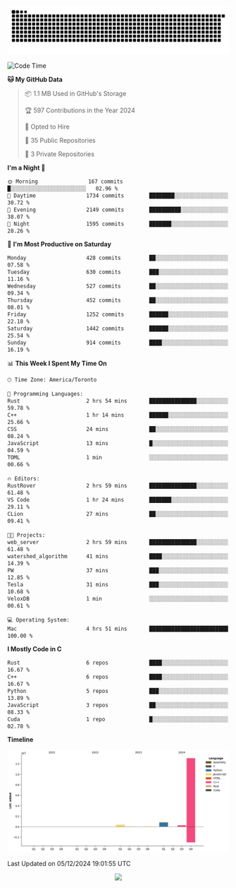 <picture>
  <source media="(prefers-color-scheme: dark)" srcset="https://raw.githubusercontent.com/kkli08/kkli08/output/github-contribution-grid-snake-dark.svg">
  <source media="(prefers-color-scheme: light)" srcset="https://raw.githubusercontent.com/kkli08/kkli08/output/github-contribution-grid-snake.svg">
  <img alt="github contribution grid snake animation" src="https://raw.githubusercontent.com/kkli08/kkli08/output/github-contribution-grid-snake.svg">
</picture>


<!--START_SECTION:waka-->
![Code Time](http://img.shields.io/badge/Code%20Time-102%20hrs%2046%20mins-blue)

**🐱 My GitHub Data** 

> 📦 1.1 MB Used in GitHub's Storage 
 > 
> 🏆 597 Contributions in the Year 2024
 > 
> 💼 Opted to Hire
 > 
> 📜 35 Public Repositories 
 > 
> 🔑 3 Private Repositories 
 > 
**I'm a Night 🦉** 

```text
🌞 Morning                167 commits         █░░░░░░░░░░░░░░░░░░░░░░░░   02.96 % 
🌆 Daytime                1734 commits        ████████░░░░░░░░░░░░░░░░░   30.72 % 
🌃 Evening                2149 commits        ██████████░░░░░░░░░░░░░░░   38.07 % 
🌙 Night                  1595 commits        ███████░░░░░░░░░░░░░░░░░░   28.26 % 
```
📅 **I'm Most Productive on Saturday** 

```text
Monday                   428 commits         ██░░░░░░░░░░░░░░░░░░░░░░░   07.58 % 
Tuesday                  630 commits         ███░░░░░░░░░░░░░░░░░░░░░░   11.16 % 
Wednesday                527 commits         ██░░░░░░░░░░░░░░░░░░░░░░░   09.34 % 
Thursday                 452 commits         ██░░░░░░░░░░░░░░░░░░░░░░░   08.01 % 
Friday                   1252 commits        ██████░░░░░░░░░░░░░░░░░░░   22.18 % 
Saturday                 1442 commits        ██████░░░░░░░░░░░░░░░░░░░   25.54 % 
Sunday                   914 commits         ████░░░░░░░░░░░░░░░░░░░░░   16.19 % 
```


📊 **This Week I Spent My Time On** 

```text
🕑︎ Time Zone: America/Toronto

💬 Programming Languages: 
Rust                     2 hrs 54 mins       ███████████████░░░░░░░░░░   59.78 % 
C++                      1 hr 14 mins        ██████░░░░░░░░░░░░░░░░░░░   25.66 % 
CSS                      24 mins             ██░░░░░░░░░░░░░░░░░░░░░░░   08.24 % 
JavaScript               13 mins             █░░░░░░░░░░░░░░░░░░░░░░░░   04.59 % 
TOML                     1 min               ░░░░░░░░░░░░░░░░░░░░░░░░░   00.66 % 

🔥 Editors: 
RustRover                2 hrs 59 mins       ███████████████░░░░░░░░░░   61.48 % 
VS Code                  1 hr 24 mins        ███████░░░░░░░░░░░░░░░░░░   29.11 % 
CLion                    27 mins             ██░░░░░░░░░░░░░░░░░░░░░░░   09.41 % 

🐱‍💻 Projects: 
web_server               2 hrs 59 mins       ███████████████░░░░░░░░░░   61.48 % 
watershed_algorithm      41 mins             ████░░░░░░░░░░░░░░░░░░░░░   14.39 % 
PW                       37 mins             ███░░░░░░░░░░░░░░░░░░░░░░   12.85 % 
Tesla                    31 mins             ███░░░░░░░░░░░░░░░░░░░░░░   10.68 % 
VeloxDB                  1 min               ░░░░░░░░░░░░░░░░░░░░░░░░░   00.61 % 

💻 Operating System: 
Mac                      4 hrs 51 mins       █████████████████████████   100.00 % 
```

**I Mostly Code in C** 

```text
Rust                     6 repos             ████░░░░░░░░░░░░░░░░░░░░░   16.67 % 
C++                      6 repos             ████░░░░░░░░░░░░░░░░░░░░░   16.67 % 
Python                   5 repos             ███░░░░░░░░░░░░░░░░░░░░░░   13.89 % 
JavaScript               3 repos             ██░░░░░░░░░░░░░░░░░░░░░░░   08.33 % 
Cuda                     1 repo              █░░░░░░░░░░░░░░░░░░░░░░░░   02.78 % 
```



**Timeline**

![Lines of Code chart](https://raw.githubusercontent.com/kkli08/kkli08/main/assets/bar_graph.png)


 Last Updated on 05/12/2024 19:01:55 UTC
<!--END_SECTION:waka-->


<div align="center">
    <img  src="https://github-readme-streak-stats.herokuapp.com/?user=kkli08&theme=cobalt" />
</div>

<br/>
<br/>
<br/>
